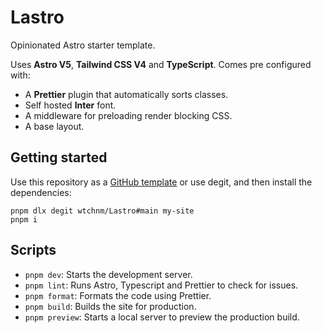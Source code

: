# Lastro

Opinionated Astro starter template.

Uses **Astro V5**, **Tailwind CSS V4** and **TypeScript**. Comes pre configured with:

- A **Prettier** plugin that automatically sorts classes.
- Self hosted **Inter** font.
- A middleware for preloading render blocking CSS.
- A base layout.

## Getting started

Use this repository as a [GitHub template](https://github.com/wtchnm/Lastro/generate) or use degit, and then install the dependencies:

```
pnpm dlx degit wtchnm/Lastro#main my-site
pnpm i
```

## Scripts

- `pnpm dev`: Starts the development server.
- `pnpm lint`: Runs Astro, Typescript and Prettier to check for issues.
- `pnpm format`: Formats the code using Prettier.
- `pnpm build`: Builds the site for production.
- `pnpm preview`: Starts a local server to preview the production build.
